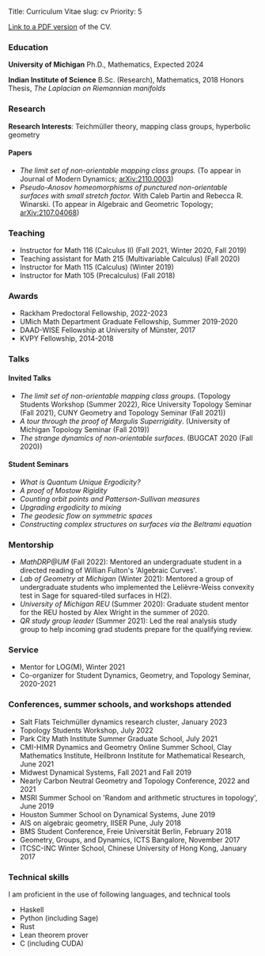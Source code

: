 Title: Curriculum Vitae
slug: cv
Priority: 5

[Link to a PDF version](pdfs/cv/cv.pdf) of the CV.

### Education
**University of Michigan**
Ph.D., Mathematics, Expected 2024

**Indian Institute of Science**
B.Sc. (Research), Mathematics, 2018
Honors Thesis, *The Laplacian on Riemannian manifolds*

### Research
**Research Interests**: Teichmüller theory, mapping class groups, hyperbolic geometry

#### Papers
- *The limit set of non-orientable mapping class groups.* (To appear in Journal of Modern Dynamics; [arXiv:2110.0003](https://arxiv.org/abs/2110.00037))
- *Pseudo-Anosov homeomorphisms of punctured non-orientable surfaces with small stretch factor.* With Caleb Partin and Rebecca R. Winarski. (To appear in Algebraic and Geometric Topology; [arXiv:2107.04068](https://arxiv.org/abs/2107.04068))

### Teaching

- Instructor for Math 116 (Calculus II) (Fall 2021, Winter 2020, Fall 2019) 
- Teaching assistant for Math 215 (Multivariable Calculus) (Fall 2020) 
- Instructor for Math 115 (Calculus) (Winter 2019) 
- Instructor for Math 105 (Precalculus) (Fall 2018) 

### Awards 

- Rackham Predoctoral Fellowship, 2022-2023
- UMich Math Department Graduate Fellowship, Summer 2019-2020
- DAAD-WISE Fellowship at University of Münster, 2017
- KVPY Fellowship, 2014-2018

### Talks 

#### Invited Talks
- *The limit set of non-orientable mapping class groups*. (Topology Students Workshop (Summer 2022), Rice University Topology Seminar (Fall 2021), CUNY Geometry and Topology Seminar (Fall 2021)) 
- *A tour through the proof of Margulis Superrigidity*. (University of Michigan Topology Seminar (Fall 2019)) 
- *The strange dynamics of non-orientable surfaces*. (BUGCAT 2020 (Fall 2020)) 

#### Student Seminars
- *What is Quantum Unique Ergodicity?*
- *A proof of Mostow Rigidity*
- *Counting orbit points and Patterson-Sullivan measures*
- *Upgrading ergodicity to mixing*
- *The geodesic flow on symmetric spaces*
- *Constructing complex structures on surfaces via the Beltrami equation*

### Mentorship
- *MathDRP@UM* (Fall 2022): Mentored an undergraduate student in a directed reading of Willian Fulton's 'Algebraic Curves'.
- *Lab of Geometry at Michigan* (Winter 2021): Mentored a group of undergraduate students who implemented the Lelièvre-Weiss convexity test in Sage for squared-tiled surfaces in H(2).
- *University of Michigan REU* (Summer 2020): Graduate student mentor for the REU hosted by Alex Wright in the summer of 2020.
- *QR study group leader* (Summer 2021): Led the real analysis study group to help incoming grad students prepare for the qualifying review.

### Service
- Mentor for LOG(M), Winter 2021
- Co-organizer for Student Dynamics, Geometry, and Topology Seminar, 2020-2021

### Conferences, summer schools, and workshops attended
- Salt Flats Teichmüller dynamics research cluster, January 2023
- Topology Students Workshop, July 2022
- Park City Math Institute Summer Graduate School, July 2021
- CMI-HIMR Dynamics and Geometry Online Summer School, Clay Mathematics Institute, Heilbronn Institute for Mathematical Research, June 2021
- Midwest Dynamical Systems, Fall 2021 and Fall 2019
- Nearly Carbon Neutral Geometry and Topology Conference, 2022 and 2021
- MSRI Summer School on 'Random and arithmetic structures in topology', June 2019
- Houston Summer School on Dynamical Systems, June 2019
- AIS on algebraic geometry, IISER Pune, July 2018
- BMS Student Conference, Freie Universität Berlin, February 2018
- Geometry, Groups, and Dynamics, ICTS Bangalore, November 2017
- ITCSC-INC Winter School, Chinese University of Hong Kong, January 2017

### Technical skills
I am proficient in the use of following languages, and technical tools

- Haskell
- Python (including Sage)
- Rust
- Lean theorem prover
- C (including CUDA)
